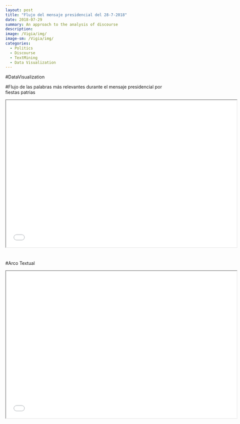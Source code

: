 ```yaml
---
layout: post
title: "Flujo del mensaje presidencial del 28-7-2018"
date: 2018-07-29
summary: An approach to the analysis of discourse
description: 
image: /Vigia/img/
image-sm: /Vigia/img/
categories:
  - Politics  
  - Discourse
  - TextMining 
  - Data Visualization
---
```

#DataVisualization

#Flujo de las palabras más relevantes durante el mensaje presidencial por fiestas patrias
<!--	Exported from Voyant Tools (voyant-tools.org).
The iframe src attribute below uses a relative protocol to better function with both
http and https sites, but if you're embedding this into a local web page (file protocol)
you should add an explicit protocol (https if you're using voyant-tools.org, otherwise
it depends on this server.
Feel free to change the height and width values or other styling below: -->
<iframe style='width: 720px; height: 460px;' src='//voyant-tools.org/tool/StreamGraph/?lang=es&stopList=keywords-13c83ff4cbc0e57ddb8ae730fa9fc270&bins=10&docId=a5cca7ef7b39ab705cfa26e6cb1f92d6&corpus=2f4cd0a4eb79d33ea30e80d4c5761d49'></iframe>

#
#Arco Textual
<!--	Exported from Voyant Tools (voyant-tools.org).
The iframe src attribute below uses a relative protocol to better function with both
http and https sites, but if you're embedding this into a local web page (file protocol)
you should add an explicit protocol (https if you're using voyant-tools.org, otherwise
it depends on this server.
Feel free to change the height and width values or other styling below: -->
<iframe style='width: 720px; height: 460px;' src='//voyant-tools.org/tool/TextualArc/?lang=es&stopList=keywords-13c83ff4cbc0e57ddb8ae730fa9fc270&corpus=2f4cd0a4eb79d33ea30e80d4c5761d49'></iframe>
